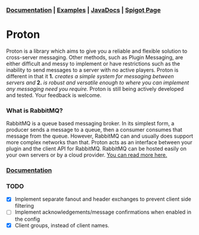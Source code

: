 ### [Documentation](DOCUMENTATION.md) | [Examples](https://github.com/mcgrizzz/ProtonExamples) | [JavaDocs](https://mcgrizzz.github.io/ProtonDocs/) | [Spigot Page](https://www.spigotmc.org/resources/proton.87159/)
# Proton
Proton is a library which aims to give you a reliable and flexible solution to cross-server messaging. 
Other methods, such as Plugin Messaging, are either difficult and messy to implement or have restrictions such as the inability to send messages to a server with no active players. 
Proton is different in that it <b>1.</b> <i>creates a simple system for messaging between servers and</i> <b>2.</b> <i>is robust and versatile enough to where you can implement any messaging need you require.</i>
Proton is still being actively developed and tested. Your feedback is welcome.

### What is RabbitMQ?
RabbitMQ is a queue based messaging broker. In its simplest form, a producer sends a message to a queue, then a consumer consumes that message from the queue. However, RabbitMQ can and usually does support more complex networks than that. Proton acts as an interface between your plugin and the client API for RabbitMQ. RabbitMQ can be hosted easily on your own servers or by a cloud provider. [You can read more here.](https://www.rabbitmq.com/#getstarted)

### [Documentation](DOCUMENTATION.md)


### TODO
- [x] Implement separate fanout and header exchanges to prevent client side filtering
- [ ] Implement acknowledgements/message confirmations when enabled in the config
- [x] Client groups, instead of client names.
